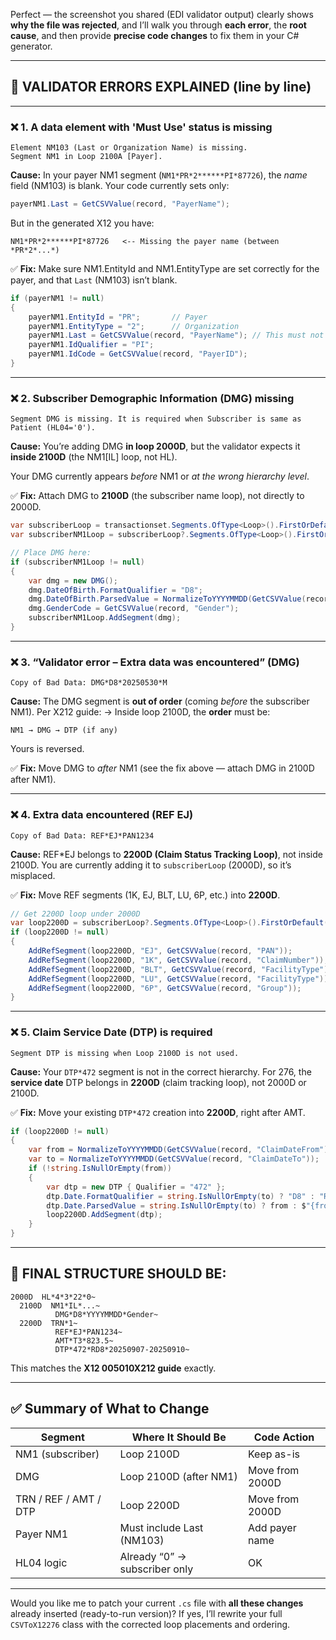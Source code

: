 Perfect — the screenshot you shared (EDI validator output) clearly shows **why the file was rejected**, and I’ll walk you through **each error**, the **root cause**, and then provide **precise code changes** to fix them in your C# generator.

---

## 🧾 VALIDATOR ERRORS EXPLAINED (line by line)

---

### ❌ **1. A data element with 'Must Use' status is missing**

```
Element NM103 (Last or Organization Name) is missing.
Segment NM1 in Loop 2100A [Payer].
```

**Cause:**
In your payer NM1 segment (`NM1*PR*2******PI*87726`), the *name* field (NM103) is blank.
Your code currently sets only:

```csharp
payerNM1.Last = GetCSVValue(record, "PayerName");
```

But in the generated X12 you have:

```
NM1*PR*2******PI*87726   <-- Missing the payer name (between *PR*2*...*)
```

✅ **Fix:**
Make sure NM1.EntityId and NM1.EntityType are set correctly for the payer, and that `Last` (NM103) isn’t blank.

```csharp
if (payerNM1 != null)
{
    payerNM1.EntityId = "PR";       // Payer
    payerNM1.EntityType = "2";      // Organization
    payerNM1.Last = GetCSVValue(record, "PayerName"); // This must not be empty
    payerNM1.IdQualifier = "PI";
    payerNM1.IdCode = GetCSVValue(record, "PayerID");
}
```

---

### ❌ **2. Subscriber Demographic Information (DMG) missing**

```
Segment DMG is missing. It is required when Subscriber is same as Patient (HL04='0').
```

**Cause:**
You’re adding DMG **in loop 2000D**, but the validator expects it **inside 2100D** (the NM1[IL] loop, not HL).

Your DMG currently appears *before* NM1 or *at the wrong hierarchy level*.

✅ **Fix:**
Attach DMG to **2100D** (the subscriber name loop), not directly to 2000D.

```csharp
var subscriberLoop = transactionset.Segments.OfType<Loop>().FirstOrDefault(l => l.SegmentId == "2000D");
var subscriberNM1Loop = subscriberLoop?.Segments.OfType<Loop>().FirstOrDefault(l => l.SegmentId == "2100D");

// Place DMG here:
if (subscriberNM1Loop != null)
{
    var dmg = new DMG();
    dmg.DateOfBirth.FormatQualifier = "D8";
    dmg.DateOfBirth.ParsedValue = NormalizeToYYYYMMDD(GetCSVValue(record, "DOB"));
    dmg.GenderCode = GetCSVValue(record, "Gender");
    subscriberNM1Loop.AddSegment(dmg);
}
```

---

### ❌ **3. “Validator error – Extra data was encountered” (DMG)**

```
Copy of Bad Data: DMG*D8*20250530*M
```

**Cause:**
The DMG segment is **out of order** (coming *before* the subscriber NM1).
Per X212 guide:
→ Inside loop 2100D, the **order** must be:

```
NM1 → DMG → DTP (if any)
```

Yours is reversed.

✅ **Fix:**
Move DMG to *after* NM1 (see the fix above — attach DMG in 2100D after NM1).

---

### ❌ **4. Extra data encountered (REF EJ)**

```
Copy of Bad Data: REF*EJ*PAN1234
```

**Cause:**
REF*EJ belongs to **2200D (Claim Status Tracking Loop)**, not inside 2100D.
You are currently adding it to `subscriberLoop` (2000D), so it’s misplaced.

✅ **Fix:**
Move REF segments (1K, EJ, BLT, LU, 6P, etc.) into **2200D**.

```csharp
// Get 2200D loop under 2000D
var loop2200D = subscriberLoop?.Segments.OfType<Loop>().FirstOrDefault(l => l.SegmentId == "2200D");
if (loop2200D != null)
{
    AddRefSegment(loop2200D, "EJ", GetCSVValue(record, "PAN"));
    AddRefSegment(loop2200D, "1K", GetCSVValue(record, "ClaimNumber"));
    AddRefSegment(loop2200D, "BLT", GetCSVValue(record, "FacilityType") + GetCSVValue(record, "ClaimStatus"));
    AddRefSegment(loop2200D, "LU", GetCSVValue(record, "FacilityType"));
    AddRefSegment(loop2200D, "6P", GetCSVValue(record, "Group"));
}
```

---

### ❌ **5. Claim Service Date (DTP) is required**

```
Segment DTP is missing when Loop 2100D is not used.
```

**Cause:**
Your `DTP*472` segment is not in the correct hierarchy.
For 276, the **service date** DTP belongs in **2200D** (claim tracking loop), not 2000D or 2100D.

✅ **Fix:**
Move your existing `DTP*472` creation into **2200D**, right after AMT.

```csharp
if (loop2200D != null)
{
    var from = NormalizeToYYYYMMDD(GetCSVValue(record, "ClaimDateFrom"));
    var to = NormalizeToYYYYMMDD(GetCSVValue(record, "ClaimDateTo"));
    if (!string.IsNullOrEmpty(from))
    {
        var dtp = new DTP { Qualifier = "472" };
        dtp.Date.FormatQualifier = string.IsNullOrEmpty(to) ? "D8" : "RD8";
        dtp.Date.ParsedValue = string.IsNullOrEmpty(to) ? from : $"{from}-{to}";
        loop2200D.AddSegment(dtp);
    }
}
```

---

## 🧩 FINAL STRUCTURE SHOULD BE:

```
2000D  HL*4*3*22*0~
  2100D  NM1*IL*...~
          DMG*D8*YYYYMMDD*Gender~
  2200D  TRN*1~
          REF*EJ*PAN1234~
          AMT*T3*823.5~
          DTP*472*RD8*20250907-20250910~
```

This matches the **X12 005010X212 guide** exactly.

---

## ✅ Summary of What to Change

| Segment               | Where It Should Be            | Code Action     |
| --------------------- | ----------------------------- | --------------- |
| NM1 (subscriber)      | Loop 2100D                    | Keep as-is      |
| DMG                   | Loop 2100D (after NM1)        | Move from 2000D |
| TRN / REF / AMT / DTP | Loop 2200D                    | Move from 2000D |
| Payer NM1             | Must include Last (NM103)     | Add payer name  |
| HL04 logic            | Already “0” → subscriber only | OK              |

---

Would you like me to patch your current `.cs` file with **all these changes** already inserted (ready-to-run version)?
If yes, I’ll rewrite your full `CSVToX12276` class with the corrected loop placements and ordering.
